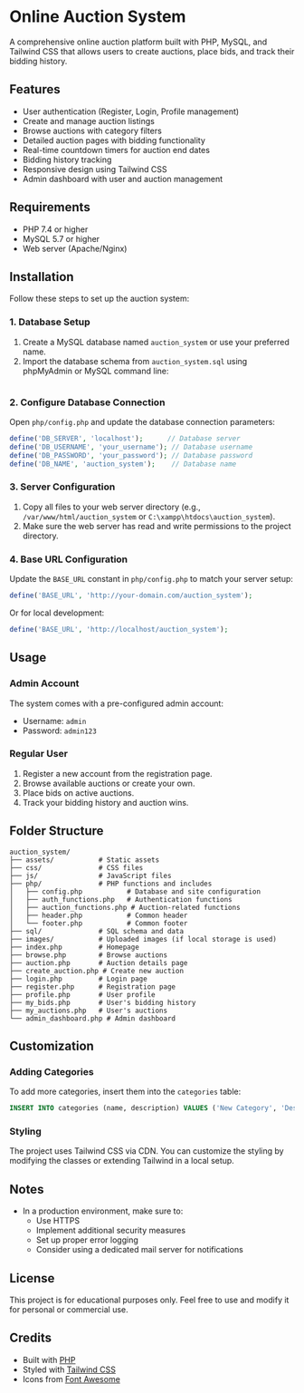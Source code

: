 # Online Auction System

A comprehensive online auction platform built with PHP, MySQL, and Tailwind CSS that allows users to create auctions, place bids, and track their bidding history.

## Features

- User authentication (Register, Login, Profile management)
- Create and manage auction listings
- Browse auctions with category filters
- Detailed auction pages with bidding functionality
- Real-time countdown timers for auction end dates
- Bidding history tracking
- Responsive design using Tailwind CSS
- Admin dashboard with user and auction management

## Requirements

- PHP 7.4 or higher
- MySQL 5.7 or higher
- Web server (Apache/Nginx)

## Installation

Follow these steps to set up the auction system:

### 1. Database Setup

1. Create a MySQL database named `auction_system` or use your preferred name.
2. Import the database schema from `auction_system.sql` using phpMyAdmin or MySQL command line:

```
```

### 2. Configure Database Connection

Open `php/config.php` and update the database connection parameters:

```php
define('DB_SERVER', 'localhost');      // Database server
define('DB_USERNAME', 'your_username'); // Database username
define('DB_PASSWORD', 'your_password'); // Database password
define('DB_NAME', 'auction_system');    // Database name
```

### 3. Server Configuration

1. Copy all files to your web server directory (e.g., `/var/www/html/auction_system` or `C:\xampp\htdocs\auction_system`).
2. Make sure the web server has read and write permissions to the project directory.

### 4. Base URL Configuration

Update the `BASE_URL` constant in `php/config.php` to match your server setup:

```php
define('BASE_URL', 'http://your-domain.com/auction_system');
```

Or for local development:

```php
define('BASE_URL', 'http://localhost/auction_system');
```

## Usage

### Admin Account

The system comes with a pre-configured admin account:
- Username: `admin`
- Password: `admin123`

### Regular User

1. Register a new account from the registration page.
2. Browse available auctions or create your own.
3. Place bids on active auctions.
4. Track your bidding history and auction wins.

## Folder Structure

```
auction_system/
├── assets/           # Static assets
├── css/              # CSS files
├── js/               # JavaScript files
├── php/              # PHP functions and includes
│   ├── config.php           # Database and site configuration
│   ├── auth_functions.php   # Authentication functions
│   ├── auction_functions.php # Auction-related functions
│   ├── header.php           # Common header
│   └── footer.php           # Common footer
├── sql/              # SQL schema and data
├── images/           # Uploaded images (if local storage is used)
├── index.php         # Homepage
├── browse.php        # Browse auctions
├── auction.php       # Auction details page
├── create_auction.php # Create new auction
├── login.php         # Login page
├── register.php      # Registration page
├── profile.php       # User profile
├── my_bids.php       # User's bidding history
├── my_auctions.php   # User's auctions
└── admin_dashboard.php # Admin dashboard
```

## Customization

### Adding Categories

To add more categories, insert them into the `categories` table:

```sql
INSERT INTO categories (name, description) VALUES ('New Category', 'Description of the category');
```

### Styling

The project uses Tailwind CSS via CDN. You can customize the styling by modifying the classes or extending Tailwind in a local setup.

## Notes

- In a production environment, make sure to:
  - Use HTTPS
  - Implement additional security measures
  - Set up proper error logging
  - Consider using a dedicated mail server for notifications

## License

This project is for educational purposes only. Feel free to use and modify it for personal or commercial use.

## Credits

- Built with [PHP](https://www.php.net/)
- Styled with [Tailwind CSS](https://tailwindcss.com/)
- Icons from [Font Awesome](https://fontawesome.com/)
